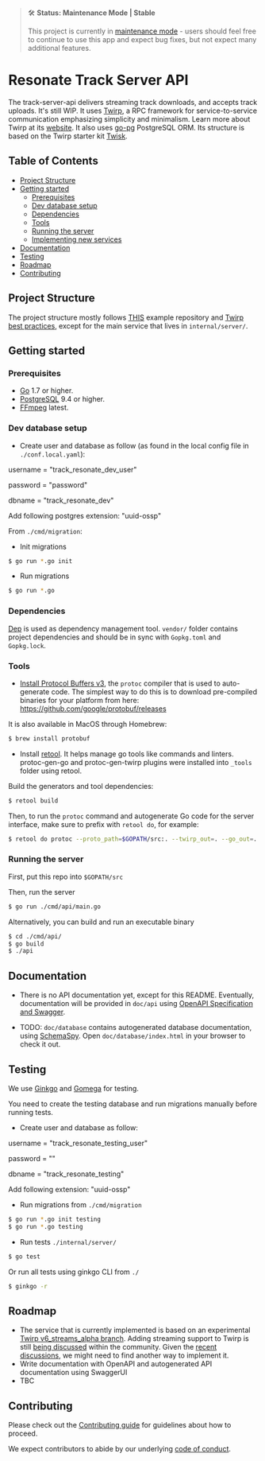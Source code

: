 > 🛠 **Status: Maintenance Mode | Stable**
>
> This project is currently in [maintenance mode](https://en.wikipedia.org/wiki/Maintenance_mode) - users should feel free to continue to use this app and expect bug fixes, but not expect many additional features.

# Resonate Track Server API

The track-server-api delivers streaming track downloads, and accepts track uploads.
It's still WIP.
It uses [Twirp](https://github.com/twitchtv/twirp), a RPC framework for service-to-service communication emphasizing simplicity and minimalism. Learn more about
Twirp at its [website](https://twitchtv.github.io/twirp/docs/intro.html).
It also uses [go-pg](https://github.com/go-pg/pg) PostgreSQL ORM.
Its structure is based on the Twirp starter kit [Twisk](https://github.com/ribice/twisk).

## Table of Contents
- [Project Structure](#project-structure)
- [Getting started](#getting-started)
    - [Prerequisites](#prerequisites)
    - [Dev database setup](#dev-database-setup)
    - [Dependencies](#dependencies)
    - [Tools](#tools)
    - [Running the server](#running-the-server)
    - [Implementing new services](#implementing-new-services)
- [Documentation](#documentation)
- [Testing](#testing)
- [Roadmap](#roadmap)
- [Contributing](#contributing)

## Project Structure

The project structure mostly follows [THIS](https://github.com/golang-standards/project-layout) example repository and [Twirp best practices](https://twitchtv.github.io/twirp/docs/best_practices.html), except for the main service that lives in `internal/server/`.

## Getting started

### Prerequisites
- [Go](https://golang.org/) 1.7 or higher.
- [PostgreSQL](https://www.postgresql.org/) 9.4 or higher.
- [FFmpeg](https://ffmpeg.org/) latest.

### Dev database setup

* Create user and database as follow (as found in the local config file in `./conf.local.yaml`):

username = "track_resonate_dev_user"

password = "password"

dbname = "track_resonate_dev"

Add following postgres extension: "uuid-ossp"

From `./cmd/migration`:

* Init migrations

```sh
$ go run *.go init
```

* Run migrations

```sh
$ go run *.go
```

### Dependencies

[Dep](https://github.com/golang/dep) is used as dependency management tool.
`vendor/` folder contains project dependencies and should be in sync with `Gopkg.toml` and `Gopkg.lock`.

### Tools

* [Install Protocol Buffers v3](https://developers.google.com/protocol-buffers/docs/gotutorial),
the `protoc` compiler that is used to auto-generate code. The simplest way to do
this is to download pre-compiled binaries for your platform from here:
https://github.com/google/protobuf/releases

It is also available in MacOS through Homebrew:

```sh
$ brew install protobuf
```

* Install [retool](https://github.com/twitchtv/retool). It helps manage go tools like commands and linters.
protoc-gen-go and protoc-gen-twirp plugins were installed into `_tools` folder using retool.

Build the generators and tool dependencies:
```sh
$ retool build
```

Then, to run the `protoc` command and autogenerate Go code for the server interface, make sure to prefix with `retool do`, for example:
```sh
$ retool do protoc --proto_path=$GOPATH/src:. --twirp_out=. --go_out=. ./rpc/user/service.proto
```

### Running the server

First, put this repo into `$GOPATH/src`

Then, run the server
```sh
$ go run ./cmd/api/main.go
```

Alternatively, you can build and run an executable binary
```sh
$ cd ./cmd/api/
$ go build
$ ./api
```

## Documentation

- There is no API documentation yet, except for this README. Eventually, documentation will be provided in `doc/api` using [OpenAPI Specification and Swagger](https://swagger.io/docs/specification/about/).

- TODO: `doc/database` contains autogenerated database documentation, using [SchemaSpy](http://schemaspy.org/). Open `doc/database/index.html` in your browser to check it out.

## Testing

We use [Ginkgo](https://onsi.github.io/ginkgo/) and [Gomega](https://onsi.github.io/gomega/) for testing.

You need to create the testing database and run migrations manually before running tests.

* Create user and database as follow:

username = "track_resonate_testing_user"

password = ""

dbname = "track_resonate_testing"

Add following extension: "uuid-ossp"

* Run migrations from `./cmd/migration`

```sh
$ go run *.go init testing
$ go run *.go testing
```

* Run tests `./internal/server/`

```sh
$ go test
```

Or run all tests using ginkgo CLI from `./`

```sh
$ ginkgo -r
```

## Roadmap

- The service that is currently implemented is based on an experimental [Twirp v6_streams_alpha branch](https://github.com/twitchtv/twirp/tree/v6_streams_alpha). Adding streaming support to Twirp is still [being discussed](https://github.com/twitchtv/twirp/issues/70) within the community. Given the [recent discussions](https://github.com/twitchtv/twirp/issues/70#issuecomment-470367807), we might need to find another way to implement it.
- Write documentation with OpenAPI and autogenerated API documentation using SwaggerUI
- TBC

## Contributing

Please check out the [Contributing guide](CONTRIBUTING.md) for guidelines about how to proceed.

We expect contributors to abide by our underlying [code of conduct](CODE_OF_CONDUCT.md).

